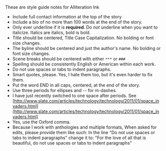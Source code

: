 These are style guide notes for Alliteration Ink

* Include full contact information at the top of the story
* Include a bio of no more than 100 words at the end of the story.
* Only ever underline if it is **required**. Do *not* underline when you want to italicize. Italics are italics, bold is bold.
* Title should be centered, Title Case Capitalization. No bolding or font size changes.
* The byline should be centered and just the author's name. No bolding or font size changes.
* Scene breaks should be centered with either `***` or `###`
* Spelling should be consistently English or American within each work.
* Do not use spaces or tabs to indent paragraphs.
* Smart quotes, please. Yes, I hate them too, but it's even harder to fix them.
* Put the word END in all caps, centered, at the end of the story.
* Use three periods for ellipses and -- for m-dashes.
* I have just recently switched to one space after periods. See [http://www.slate.com/articles/technology/technology/2011/01/space_invaders.html](http://www.slate.com/articles/technology/technology/2011/01/space_invaders.html)
* Yes, use the Oxford comma.
* Because I work with anthologies and multiple formats, When asked for edits, please provide them like such:
	In the line "Do not use spaces or tabs to indent paragraphs" change it to:
	"For the love of all that is beautiful, do not use spaces or tabs to indent paragraphs"
